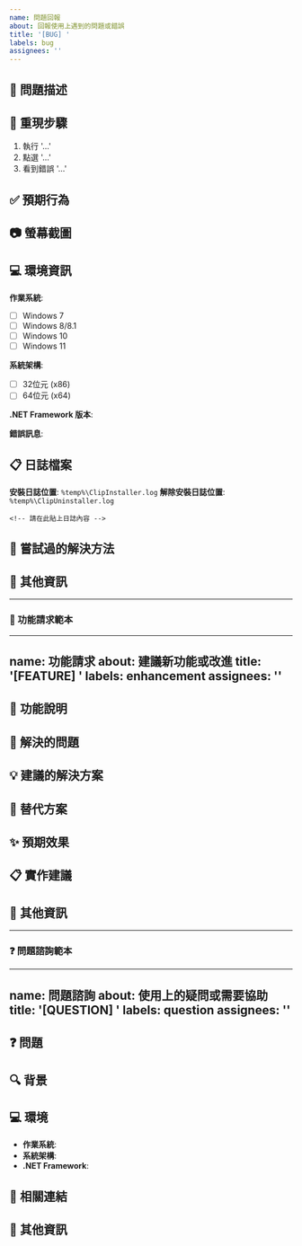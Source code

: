 ```yaml
---
name: 問題回報
about: 回報使用上遇到的問題或錯誤
title: '[BUG] '
labels: bug
assignees: ''
---
```


## 🐛 問題描述
<!-- 請清楚描述遇到的問題 -->

## 🔄 重現步驟
<!-- 請提供重現問題的詳細步驟 -->
1. 執行 '...'
2. 點選 '...'
3. 看到錯誤 '...'

## ✅ 預期行為
<!-- 描述您預期應該發生什麼 -->

## 📷 螢幕截圖
<!-- 如果適用，請添加螢幕截圖來幫助說明問題 -->

## 💻 環境資訊
**作業系統**: 
- [ ] Windows 7
- [ ] Windows 8/8.1  
- [ ] Windows 10
- [ ] Windows 11

**系統架構**:
- [ ] 32位元 (x86)
- [ ] 64位元 (x64)

**.NET Framework 版本**: 
<!-- 可在控制台 > 程式和功能中查看 -->

**錯誤訊息**: 
<!-- 請貼上完整的錯誤訊息 -->

## 📋 日誌檔案
<!-- 請檢查並貼上相關日誌內容 -->
**安裝日誌位置**: `%temp%\ClipInstaller.log`
**解除安裝日誌位置**: `%temp%\ClipUninstaller.log`

```
<!-- 請在此貼上日誌內容 -->
```

## 🔧 嘗試過的解決方法
<!-- 描述您已經嘗試過哪些解決方法 -->

## 📝 其他資訊
<!-- 添加任何其他相關的背景資訊 -->

---

### 🚀 功能請求範本

---
name: 功能請求
about: 建議新功能或改進
title: '[FEATURE] '
labels: enhancement
assignees: ''
---

## 🚀 功能說明
<!-- 清楚簡潔地描述您想要的功能 -->

## 🎯 解決的問題
<!-- 這個功能請求是否與問題相關？請描述。例如："我總是因為...而感到沮喪" -->

## 💡 建議的解決方案
<!-- 清楚簡潔地描述您想要實現的功能 -->

## 🔄 替代方案
<!-- 清楚簡潔地描述您考慮過的任何替代解決方案或功能 -->

## ✨ 預期效果
<!-- 描述這個功能會如何改善使用體驗 -->

## 📋 實作建議
<!-- 如果您有技術建議，請在此說明 -->

## 📝 其他資訊
<!-- 添加任何其他相關的背景資訊、螢幕截圖或範例 -->

---

### ❓ 問題諮詢範本

---
name: 問題諮詢
about: 使用上的疑問或需要協助
title: '[QUESTION] '
labels: question
assignees: ''
---

## ❓ 問題
<!-- 請描述您的問題或疑問 -->

## 🔍 背景
<!-- 提供相關的背景資訊 -->

## 💻 環境
- **作業系統**: 
- **系統架構**: 
- **.NET Framework**: 

## 🔗 相關連結
<!-- 如果有相關的文件或連結，請提供 -->

## 📝 其他資訊
<!-- 任何其他可能有幫助的資訊 -->